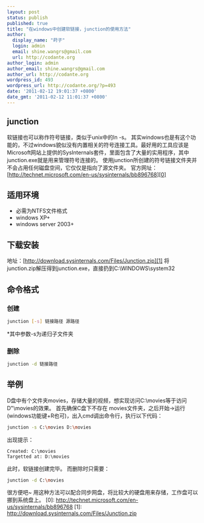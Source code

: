 ```yaml
---
layout: post
status: publish
published: true
title: "在windows中创建软链接，junction的使用方法"
author:
  display_name: "莳子"
  login: admin
  email: shine.wangrs@gmail.com
  url: http://codante.org
author_login: admin
author_email: shine.wangrs@gmail.com
author_url: http://codante.org
wordpress_id: 493
wordpress_url: http://codante.org/?p=493
date: '2011-02-12 19:01:37 +0800'
date_gmt: '2011-02-12 11:01:37 +0800'
---
```


## junction

软链接也可以称作符号链接，类似于unix中的ln -s。
其实windows也是有这个功能的，不过windows貌似没有内置相关的符号连接工具。最好用的工具应该是Microsoft网站上提供的SysInternals套件，里面包含了大量的实用程序，其中junction.exe就是用来管理符号连接的。
使用junction所创建的符号链接文件夹并不会占用任何磁盘空间，它仅仅是指向了源文件夹。
官方网址：[http://technet.microsoft.com/en-us/sysinternals/bb896768][0]

## 适用环境

* 必需为NTFS文件格式
* windows XP+
* windows server 2003+

## 下载安装

地址：[http://download.sysinternals.com/Files/Junction.zip][1]
将junction.zip解压得到junction.exe，直接扔到C:\WINDOWS\system32

## 命令格式

### 创建

```bash
junction [-s] 链接路径 源路径
```

*其中参数-s为递归子文件夹

### 删除

```bash
junction -d 链接路径
```

## 举例

D盘中有个文件夹movies，存储大量的视频，想实现访问C:\movies等于访问D"\movies的效果。
首先确保C盘下不存在 movies文件夹，之后开始-&gt;运行(windows功能键+R也可)，出入cmd调出命令行，执行以下代码：

```bash
junction -s C:\movies D:\movies
```

出现提示：

```code
Created: C:\movies
Targetted at: D:\movies
```

此时，软链接创建完毕。
而删除时只需要：

```bash
junction -d C:\movies
```

很方便吧~
用这种方法可以配合同步网盘，将比较大的硬盘用来存储，工作盘可以挪到系统盘上。
[0]: http://technet.microsoft.com/en-us/sysinternals/bb896768
[1]: http://download.sysinternals.com/Files/Junction.zip